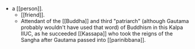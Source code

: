 - a [[person]].
  - [[friend]].
  - Attendant of the [[Buddha]] and third "patriarch" (although Gautama probably wouldn't have used that word) of Buddhism in this Kalpa IIUC, as he succeeded [[Kassapa]] who took the reigns of the Sangha after Gautama passed into [[parinibbana]].
